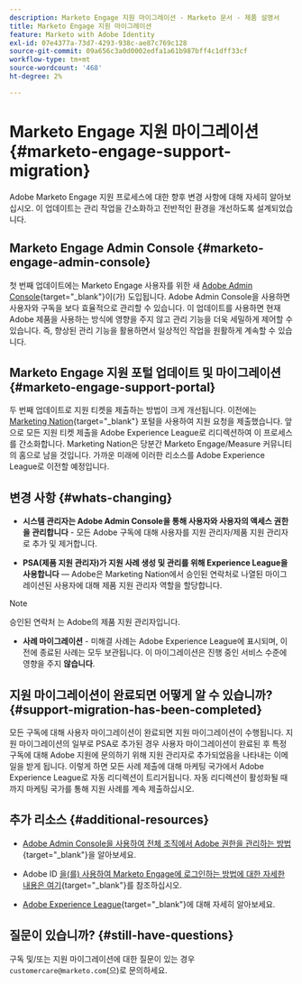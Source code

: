 ```yaml
---
description: Marketo Engage 지원 마이그레이션 - Marketo 문서 - 제품 설명서
title: Marketo Engage 지원 마이그레이션
feature: Marketo with Adobe Identity
exl-id: 07e4377a-73d7-4293-938c-ae87c769c128
source-git-commit: 09a656c3a0d0002edfa1a61b987bff4c1dff33cf
workflow-type: tm+mt
source-wordcount: '468'
ht-degree: 2%

---
```


# Marketo Engage 지원 마이그레이션 {#marketo-engage-support-migration}

Adobe Marketo Engage 지원 프로세스에 대한 향후 변경 사항에 대해 자세히 알아보십시오. 이 업데이트는 관리 작업을 간소화하고 전반적인 환경을 개선하도록 설계되었습니다.

## Marketo Engage Admin Console {#marketo-engage-admin-console}

첫 번째 업데이트에는 Marketo Engage 사용자를 위한 새 [Adobe Admin Console](https://helpx.adobe.com/kr/enterprise/admin-guide.html){target="_blank"}이(가) 도입됩니다. Adobe Admin Console을 사용하면 사용자와 구독을 보다 효율적으로 관리할 수 있습니다. 이 업데이트를 사용하면 현재 Adobe 제품을 사용하는 방식에 영향을 주지 않고 관리 기능을 더욱 세밀하게 제어할 수 있습니다. 즉, 향상된 관리 기능을 활용하면서 일상적인 작업을 원활하게 계속할 수 있습니다.

## Marketo Engage 지원 포털 업데이트 및 마이그레이션 {#marketo-engage-support-portal}

두 번째 업데이트로 지원 티켓을 제출하는 방법이 크게 개선됩니다. 이전에는 [Marketing Nation](https://nation.marketo.com/){target="_blank"} 포털을 사용하여 지원 요청을 제출했습니다. 앞으로 모든 지원 티켓 제출을 Adobe Experience League로 리디렉션하여 이 프로세스를 간소화합니다. Marketing Nation은 당분간 Marketo Engage/Measure 커뮤니티의 홈으로 남을 것입니다. 가까운 미래에 이러한 리소스를 Adobe Experience League로 이전할 예정입니다.

## 변경 사항 {#whats-changing}

* **시스템 관리자는 Adobe Admin Console을 통해 사용자와 사용자의 액세스 권한을 관리합니다** - 모든 Adobe 구독에 대해 사용자를 지원 관리자/제품 지원 관리자로 추가 및 제거합니다.

* **PSA(제품 지원 관리자)가 지원 사례 생성 및 관리를 위해 Experience League을 사용합니다** — Adobe은 Marketing Nation에서 승인된 연락처로 나열된 마이그레이션된 사용자에 대해 제품 지원 관리자 역할을 할당합니다.

>[!NOTE]
>
>승인된 연락처 는 Adobe의 제품 지원 관리자입니다.

* **사례 마이그레이션** - 미해결 사례는 Adobe Experience League에 표시되며, 이전에 종료된 사례는 모두 보관됩니다. 이 마이그레이션은 진행 중인 서비스 수준에 영향을 주지 **않습니다**.

## 지원 마이그레이션이 완료되면 어떻게 알 수 있습니까? {#support-migration-has-been-completed}

모든 구독에 대해 사용자 마이그레이션이 완료되면 지원 마이그레이션이 수행됩니다. 지원 마이그레이션의 일부로 PSA로 추가된 경우 사용자 마이그레이션이 완료된 후 특정 구독에 대해 Adobe 지원에 문의하기 위해 지원 관리자로 추가되었음을 나타내는 이메일을 받게 됩니다. 이렇게 하면 모든 사례 제출에 대해 마케팅 국가에서 Adobe Experience League로 자동 리디렉션이 트리거됩니다. 자동 리디렉션이 활성화될 때까지 마케팅 국가를 통해 지원 사례를 계속 제출하십시오.

## 추가 리소스 {#additional-resources}

* [Adobe Admin Console을 사용하여 전체 조직에서 Adobe 권한을 관리하는 방법](https://helpx.adobe.com/kr/enterprise/using/admin-roles.html){target="_blank"}을 알아보세요.

* Adobe ID [을(를) 사용하여 Marketo Engage에 로그인하는 방법에 대한 자세한 내용은 여기](/help/marketo/product-docs/administration/marketo-with-adobe-identity/user-sign-in-with-adobe-id.md){target="_blank"}를 참조하십시오.

* [Adobe Experience League](https://experienceleague.adobe.com/ko){target="_blank"}에 대해 자세히 알아보세요.

## 질문이 있습니까? {#still-have-questions}

구독 및/또는 지원 마이그레이션에 대한 질문이 있는 경우 `customercare@marketo.com`(으)로 문의하세요.
